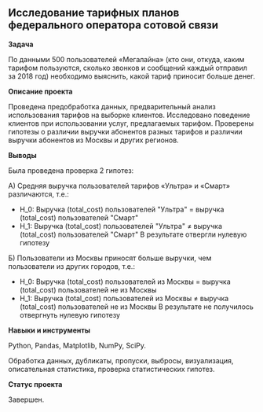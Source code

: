## Исследование тарифных планов федерального оператора сотовой связи

**Задача**   

По данными 500 пользователей «Мегалайна» (кто они, откуда, каким тарифом пользуются, сколько звонков и сообщений каждый отправил за 2018 год) необходимо выяснить, какой тариф приносит больше денег.

**Описание проекта**

Проведена предобработка данных, предварительный анализ использования тарифов на выборке клиентов. Исследовано поведение клиентов при использовании услуг, предлагаемых тарифом. Проверены гипотезы о различии выручки абонентов разных тарифов и различии выручки абонентов из Москвы и других регионов. 

**Выводы**

Была проведена проверка 2 гипотез:

А) Средняя выручка пользователей тарифов «Ультра» и «Смарт» различаются, т.е.:
* H_0: Выручка (total_cost) пользователей "Ультра" = выручка (total_cost) пользователей "Смарт"
* H_1: Выручка (total_cost) пользователей "Ультра" ≠ выручка (total_cost) пользователей "Смарт"
В результате отвергли нулевую гипотезу

Б) Пользователи из Москвы приносят больше выручки, чем пользователи из других городов, т.е.:
* H_0: Выручка (total_cost) пользователей из Москвы = выручка (total_cost) пользователей не из Москвы
* H_1: Выручка (total_cost) пользователей из Москвы ≠ выручка (total_cost) пользователей не из Москвы
В результате не получилось отвергнуть нулевую гипотезу

**Навыки и инструменты**  

Python, Pandas, Matplotlib, NumPy, SciPy.

Обработка данных, дубликаты, пропуски, выбросы, визуализация, описательная статистика, проверка статистических гипотез.

**Статус проекта**

Завершен.